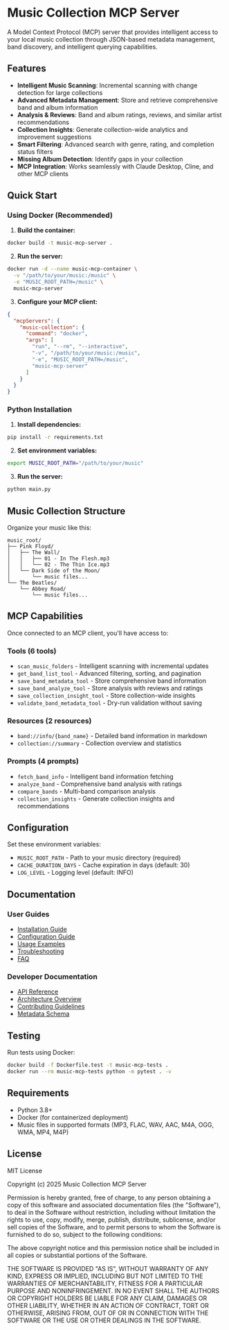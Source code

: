 # Music Collection MCP Server

A Model Context Protocol (MCP) server that provides intelligent access to your local music collection through JSON-based metadata management, band discovery, and intelligent querying capabilities.

## Features

- **Intelligent Music Scanning**: Incremental scanning with change detection for large collections
- **Advanced Metadata Management**: Store and retrieve comprehensive band and album information
- **Analysis & Reviews**: Band and album ratings, reviews, and similar artist recommendations
- **Collection Insights**: Generate collection-wide analytics and improvement suggestions
- **Smart Filtering**: Advanced search with genre, rating, and completion status filters
- **Missing Album Detection**: Identify gaps in your collection
- **MCP Integration**: Works seamlessly with Claude Desktop, Cline, and other MCP clients

## Quick Start

### Using Docker (Recommended)

1. **Build the container:**
```bash
docker build -t music-mcp-server .
```

2. **Run the server:**
```bash
docker run -d --name music-mcp-container \
  -v "/path/to/your/music:/music" \
  -e "MUSIC_ROOT_PATH=/music" \
  music-mcp-server
```

3. **Configure your MCP client:**
```json
{
  "mcpServers": {
    "music-collection": {
      "command": "docker",
      "args": [
        "run", "--rm", "--interactive",
        "-v", "/path/to/your/music:/music",
        "-e", "MUSIC_ROOT_PATH=/music",
        "music-mcp-server"
      ]
    }
  }
}
```

### Python Installation

1. **Install dependencies:**
```bash
pip install -r requirements.txt
```

2. **Set environment variables:**
```bash
export MUSIC_ROOT_PATH="/path/to/your/music"
```

3. **Run the server:**
```bash
python main.py
```

## Music Collection Structure

Organize your music like this:
```
music_root/
├── Pink Floyd/
│   ├── The Wall/
│   │   ├── 01 - In The Flesh.mp3
│   │   └── 02 - The Thin Ice.mp3
│   └── Dark Side of the Moon/
│       └── music files...
└── The Beatles/
    └── Abbey Road/
        └── music files...
```

## MCP Capabilities

Once connected to an MCP client, you'll have access to:

### Tools (6 tools)
- `scan_music_folders` - Intelligent scanning with incremental updates
- `get_band_list_tool` - Advanced filtering, sorting, and pagination
- `save_band_metadata_tool` - Store comprehensive band information
- `save_band_analyze_tool` - Store analysis with reviews and ratings
- `save_collection_insight_tool` - Store collection-wide insights
- `validate_band_metadata_tool` - Dry-run validation without saving

### Resources (2 resources)
- `band://info/{band_name}` - Detailed band information in markdown
- `collection://summary` - Collection overview and statistics

### Prompts (4 prompts)
- `fetch_band_info` - Intelligent band information fetching
- `analyze_band` - Comprehensive band analysis with ratings
- `compare_bands` - Multi-band comparison analysis
- `collection_insights` - Generate collection insights and recommendations

## Configuration

Set these environment variables:

- `MUSIC_ROOT_PATH` - Path to your music directory (required)
- `CACHE_DURATION_DAYS` - Cache expiration in days (default: 30)
- `LOG_LEVEL` - Logging level (default: INFO)

## Documentation

### User Guides
- [Installation Guide](docs/INSTALLATION.md)
- [Configuration Guide](docs/CONFIGURATION.md)
- [Usage Examples](docs/USAGE_EXAMPLES.md)
- [Troubleshooting](docs/TROUBLESHOOTING.md)
- [FAQ](docs/FAQ.md)

### Developer Documentation
- [API Reference](docs/API_REFERENCE.md)
- [Architecture Overview](docs/ARCHITECTURE.md)
- [Contributing Guidelines](docs/CONTRIBUTING.md)
- [Metadata Schema](docs/METADATA_SCHEMA.md)

## Testing

Run tests using Docker:
```bash
docker build -f Dockerfile.test -t music-mcp-tests .
docker run --rm music-mcp-tests python -m pytest . -v
```

## Requirements

- Python 3.8+
- Docker (for containerized deployment)
- Music files in supported formats (MP3, FLAC, WAV, AAC, M4A, OGG, WMA, MP4, M4P)

## License

MIT License

Copyright (c) 2025 Music Collection MCP Server

Permission is hereby granted, free of charge, to any person obtaining a copy
of this software and associated documentation files (the "Software"), to deal
in the Software without restriction, including without limitation the rights
to use, copy, modify, merge, publish, distribute, sublicense, and/or sell
copies of the Software, and to permit persons to whom the Software is
furnished to do so, subject to the following conditions:

The above copyright notice and this permission notice shall be included in all
copies or substantial portions of the Software.

THE SOFTWARE IS PROVIDED "AS IS", WITHOUT WARRANTY OF ANY KIND, EXPRESS OR
IMPLIED, INCLUDING BUT NOT LIMITED TO THE WARRANTIES OF MERCHANTABILITY,
FITNESS FOR A PARTICULAR PURPOSE AND NONINFRINGEMENT. IN NO EVENT SHALL THE
AUTHORS OR COPYRIGHT HOLDERS BE LIABLE FOR ANY CLAIM, DAMAGES OR OTHER
LIABILITY, WHETHER IN AN ACTION OF CONTRACT, TORT OR OTHERWISE, ARISING FROM,
OUT OF OR IN CONNECTION WITH THE SOFTWARE OR THE USE OR OTHER DEALINGS IN THE
SOFTWARE.
